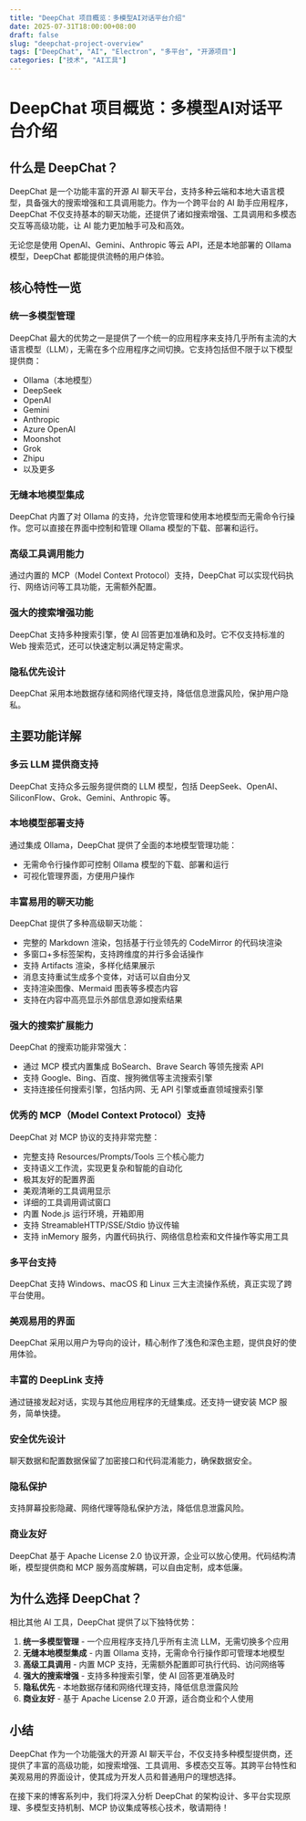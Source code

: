 ```yaml
---
title: "DeepChat 项目概览：多模型AI对话平台介绍"
date: 2025-07-31T18:00:00+08:00
draft: false
slug: "deepchat-project-overview"
tags: ["DeepChat", "AI", "Electron", "多平台", "开源项目"]
categories: ["技术", "AI工具"]
---
```


# DeepChat 项目概览：多模型AI对话平台介绍

## 什么是 DeepChat？

DeepChat 是一个功能丰富的开源 AI 聊天平台，支持多种云端和本地大语言模型，具备强大的搜索增强和工具调用能力。作为一个跨平台的 AI 助手应用程序，DeepChat 不仅支持基本的聊天功能，还提供了诸如搜索增强、工具调用和多模态交互等高级功能，让 AI 能力更加触手可及和高效。

无论您是使用 OpenAI、Gemini、Anthropic 等云 API，还是本地部署的 Ollama 模型，DeepChat 都能提供流畅的用户体验。

## 核心特性一览

### 统一多模型管理
DeepChat 最大的优势之一是提供了一个统一的应用程序来支持几乎所有主流的大语言模型（LLM），无需在多个应用程序之间切换。它支持包括但不限于以下模型提供商：

- Ollama（本地模型）
- DeepSeek
- OpenAI
- Gemini
- Anthropic
- Azure OpenAI
- Moonshot
- Grok
- Zhipu
- 以及更多

### 无缝本地模型集成
DeepChat 内置了对 Ollama 的支持，允许您管理和使用本地模型而无需命令行操作。您可以直接在界面中控制和管理 Ollama 模型的下载、部署和运行。

### 高级工具调用能力
通过内置的 MCP（Model Context Protocol）支持，DeepChat 可以实现代码执行、网络访问等工具功能，无需额外配置。

### 强大的搜索增强功能
DeepChat 支持多种搜索引擎，使 AI 回答更加准确和及时。它不仅支持标准的 Web 搜索范式，还可以快速定制以满足特定需求。

### 隐私优先设计
DeepChat 采用本地数据存储和网络代理支持，降低信息泄露风险，保护用户隐私。

## 主要功能详解

### 多云 LLM 提供商支持
DeepChat 支持众多云服务提供商的 LLM 模型，包括 DeepSeek、OpenAI、SiliconFlow、Grok、Gemini、Anthropic 等。

### 本地模型部署支持
通过集成 Ollama，DeepChat 提供了全面的本地模型管理功能：
- 无需命令行操作即可控制 Ollama 模型的下载、部署和运行
- 可视化管理界面，方便用户操作

### 丰富易用的聊天功能
DeepChat 提供了多种高级聊天功能：
- 完整的 Markdown 渲染，包括基于行业领先的 CodeMirror 的代码块渲染
- 多窗口+多标签架构，支持跨维度的并行多会话操作
- 支持 Artifacts 渲染，多样化结果展示
- 消息支持重试生成多个变体，对话可以自由分叉
- 支持渲染图像、Mermaid 图表等多模态内容
- 支持在内容中高亮显示外部信息源如搜索结果

### 强大的搜索扩展能力
DeepChat 的搜索功能非常强大：
- 通过 MCP 模式内置集成 BoSearch、Brave Search 等领先搜索 API
- 支持 Google、Bing、百度、搜狗微信等主流搜索引擎
- 支持连接任何搜索引擎，包括内网、无 API 引擎或垂直领域搜索引擎

### 优秀的 MCP（Model Context Protocol）支持
DeepChat 对 MCP 协议的支持非常完整：
- 完整支持 Resources/Prompts/Tools 三个核心能力
- 支持语义工作流，实现更复杂和智能的自动化
- 极其友好的配置界面
- 美观清晰的工具调用显示
- 详细的工具调用调试窗口
- 内置 Node.js 运行环境，开箱即用
- 支持 StreamableHTTP/SSE/Stdio 协议传输
- 支持 inMemory 服务，内置代码执行、网络信息检索和文件操作等实用工具

### 多平台支持
DeepChat 支持 Windows、macOS 和 Linux 三大主流操作系统，真正实现了跨平台使用。

### 美观易用的界面
DeepChat 采用以用户为导向的设计，精心制作了浅色和深色主题，提供良好的使用体验。

### 丰富的 DeepLink 支持
通过链接发起对话，实现与其他应用程序的无缝集成。还支持一键安装 MCP 服务，简单快捷。

### 安全优先设计
聊天数据和配置数据保留了加密接口和代码混淆能力，确保数据安全。

### 隐私保护
支持屏幕投影隐藏、网络代理等隐私保护方法，降低信息泄露风险。

### 商业友好
DeepChat 基于 Apache License 2.0 协议开源，企业可以放心使用。代码结构清晰，模型提供商和 MCP 服务高度解耦，可以自由定制，成本低廉。

## 为什么选择 DeepChat？

相比其他 AI 工具，DeepChat 提供了以下独特优势：

1. **统一多模型管理** - 一个应用程序支持几乎所有主流 LLM，无需切换多个应用
2. **无缝本地模型集成** - 内置 Ollama 支持，无需命令行操作即可管理本地模型
3. **高级工具调用** - 内置 MCP 支持，无需额外配置即可执行代码、访问网络等
4. **强大的搜索增强** - 支持多种搜索引擎，使 AI 回答更准确及时
5. **隐私优先** - 本地数据存储和网络代理支持，降低信息泄露风险
6. **商业友好** - 基于 Apache License 2.0 开源，适合商业和个人使用

## 小结

DeepChat 作为一个功能强大的开源 AI 聊天平台，不仅支持多种模型提供商，还提供了丰富的高级功能，如搜索增强、工具调用、多模态交互等。其跨平台特性和美观易用的界面设计，使其成为开发人员和普通用户的理想选择。

在接下来的博客系列中，我们将深入分析 DeepChat 的架构设计、多平台实现原理、多模型支持机制、MCP 协议集成等核心技术，敬请期待！